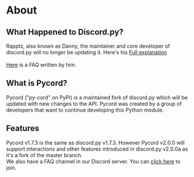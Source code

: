 # About
## What Happened to Discord.py?
Rapptz, also known as Danny, the maintainer and core developer of discord.py will no longer be updating it. Here's his [Full explanation](https://gist.github.com/Rapptz/4a2f62751b9600a31a0d3c78100287f1)              
</br>
[Here](https://gist.github.com/Rapptz/4a2f62751b9600a31a0d3c78100287f1#FAQ) is a FAQ written by him.

## What is Pycord?
Pycord ("py-cord" on PyPI) is a maintained fork of discord.py which will be updated with new changes to the API. Pycord was created by a group of developers that want to continue developing this Python module.

## Features
Pycord v1.7.3 is the same as discord.py v1.7.3. However Pycord v2.0.0 will support interactions and other features introduced in discord.py v2.0.0a as it's a fork of the master branch. <br>
We also have a FAQ channel in our Discord server. You can [click here](https://pycord.dev/discord) to join.
